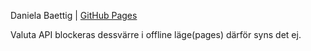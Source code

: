 
Daniela Baettig | [GitHub Pages]( https://dbaettig.github.io/react-dashboard/) 

Valuta API blockeras dessvärre i offline läge(pages) därför syns det ej.


